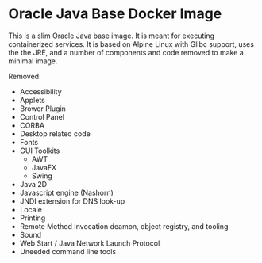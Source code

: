 Oracle Java Base Docker Image
=============================

This is a slim Oracle Java base image.  It is meant for executing containerized services.
It is based on Alpine Linux with Glibc support, uses the the JRE, and a number of components 
and code removed to make a minimal image.

Removed:
- Accessibility
- Applets
- Brower Plugin
- Control Panel
- CORBA
- Desktop related code
- Fonts
- GUI Toolkits
  - AWT
  - JavaFX
  - Swing
- Java 2D
- Javascript engine (Nashorn)
- JNDI extension for DNS look-up
- Locale
- Printing
- Remote Method Invocation deamon, object registry, and tooling
- Sound
- Web Start /  Java Network Launch Protocol
- Uneeded command line tools


